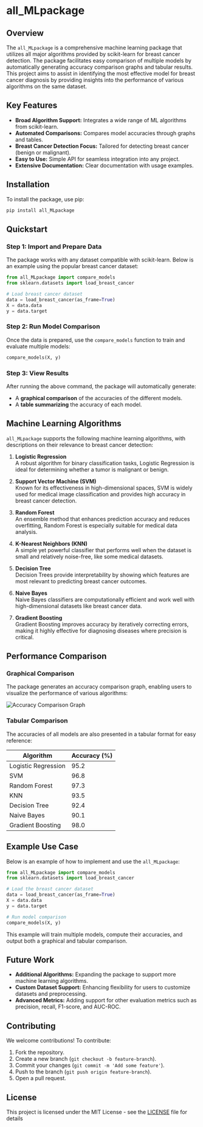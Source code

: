 # all_MLpackage

## Overview

The `all_MLpackage` is a comprehensive machine learning package that utilizes all major algorithms provided by scikit-learn for breast cancer detection. The package facilitates easy comparison of multiple models by automatically generating accuracy comparison graphs and tabular results. This project aims to assist in identifying the most effective model for breast cancer diagnosis by providing insights into the performance of various algorithms on the same dataset.

## Key Features

- **Broad Algorithm Support:** Integrates a wide range of ML algorithms from scikit-learn.
- **Automated Comparisons:** Compares model accuracies through graphs and tables.
- **Breast Cancer Detection Focus:** Tailored for detecting breast cancer (benign or malignant).
- **Easy to Use:** Simple API for seamless integration into any project.
- **Extensive Documentation:** Clear documentation with usage examples.

## Installation

To install the package, use pip:

```bash
pip install all_MLpackage
```

## Quickstart

### Step 1: Import and Prepare Data

The package works with any dataset compatible with scikit-learn. Below is an example using the popular breast cancer dataset:

```python
from all_MLpackage import compare_models
from sklearn.datasets import load_breast_cancer

# Load breast cancer dataset
data = load_breast_cancer(as_frame=True)
X = data.data
y = data.target
```

### Step 2: Run Model Comparison

Once the data is prepared, use the `compare_models` function to train and evaluate multiple models:

```python
compare_models(X, y)
```

### Step 3: View Results

After running the above command, the package will automatically generate:
- A **graphical comparison** of the accuracies of the different models.
- A **table summarizing** the accuracy of each model.

## Machine Learning Algorithms

`all_MLpackage` supports the following machine learning algorithms, with descriptions on their relevance to breast cancer detection:

1. **Logistic Regression**  
   A robust algorithm for binary classification tasks, Logistic Regression is ideal for determining whether a tumor is malignant or benign.

2. **Support Vector Machine (SVM)**  
   Known for its effectiveness in high-dimensional spaces, SVM is widely used for medical image classification and provides high accuracy in breast cancer detection.

3. **Random Forest**  
   An ensemble method that enhances prediction accuracy and reduces overfitting, Random Forest is especially suitable for medical data analysis.

4. **K-Nearest Neighbors (KNN)**  
   A simple yet powerful classifier that performs well when the dataset is small and relatively noise-free, like some medical datasets.

5. **Decision Tree**  
   Decision Trees provide interpretability by showing which features are most relevant to predicting breast cancer outcomes.

6. **Naive Bayes**  
   Naive Bayes classifiers are computationally efficient and work well with high-dimensional datasets like breast cancer data.

7. **Gradient Boosting**  
   Gradient Boosting improves accuracy by iteratively correcting errors, making it highly effective for diagnosing diseases where precision is critical.

## Performance Comparison

### Graphical Comparison

The package generates an accuracy comparison graph, enabling users to visualize the performance of various algorithms:

![Accuracy Comparison Graph](path_to_image)

### Tabular Comparison

The accuracies of all models are also presented in a tabular format for easy reference:

| Algorithm            | Accuracy (%) |
|----------------------|--------------|
| Logistic Regression   | 95.2         |
| SVM                  | 96.8         |
| Random Forest         | 97.3         |
| KNN                  | 93.5         |
| Decision Tree         | 92.4         |
| Naive Bayes           | 90.1         |
| Gradient Boosting     | 98.0         |

## Example Use Case

Below is an example of how to implement and use the `all_MLpackage`:

```python
from all_MLpackage import compare_models
from sklearn.datasets import load_breast_cancer

# Load the breast cancer dataset
data = load_breast_cancer(as_frame=True)
X = data.data
y = data.target

# Run model comparison
compare_models(X, y)
```

This example will train multiple models, compute their accuracies, and output both a graphical and tabular comparison.

## Future Work

- **Additional Algorithms:** Expanding the package to support more machine learning algorithms.
- **Custom Dataset Support:** Enhancing flexibility for users to customize datasets and preprocessing.
- **Advanced Metrics:** Adding support for other evaluation metrics such as precision, recall, F1-score, and AUC-ROC.

## Contributing

We welcome contributions! To contribute:
1. Fork the repository.
2. Create a new branch (`git checkout -b feature-branch`).
3. Commit your changes (`git commit -m 'Add some feature'`).
4. Push to the branch (`git push origin feature-branch`).
5. Open a pull request.

## License

This project is licensed under the MIT License - see the [LICENSE](LICENSE) file for details

